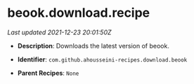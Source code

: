 # beook.download.recipe

_Last updated 2021-12-23 20:01:50Z_

- **Description**: Downloads the latest version of beook.

- **Identifier**: `com.github.ahousseini-recipes.download.beook`

- **Parent Recipes**: `None`
